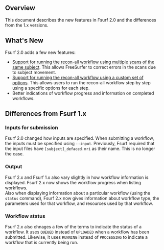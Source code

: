[title]: - "What's New in Fsurf 2.0"


## Overview
This document describes the new features in Fsurf 2.0 and 
the differences from the 1.x versions.

## What's New

Fsurf 2.0 adds a few new features:

* [Support for running the recon-all workflow using multiple scans of the same subject](https://support.opensciencegrid.org/support/solutions/articles/12000008490-an-example-of-processing-a-scan#combining-multiple-scans-of-a-subject-for-a-single-reconstruction).  This allows FreeSurfer to correct errors in the scans due to subject movement. 
* [Support for running the recon-all workflow using a custom set of options](https://support.opensciencegrid.org/support/solutions/articles/12000008490-an-example-of-processing-a-scan#running-recon-all-with-custom-options).  This allows users to run the recon-all workflow step by step using a specific options for each step.
* Better indications of workflow progress and information on completed  workflows.

## Differences from Fsurf 1.x
### Inputs for submission 

Fsurf 2.0 changed how inputs are specified.  When submitting a workflow, the inputs
must be specified using `--input`.  Previously, Fsurf required 
that the input files have `[subject]_defaced.mri` as their name.  This is no longer
the case. 

### Output 

Fsurf 2.x and Fsurf 1.x also vary slightly in how workflow information is 
displayed. Fsurf 2.x now shows the workflow progress when listing workflows.  
Also when displaying information about a particular workflow (using the `status` 
command), Fsurf 2.x now gives information about workflow type, the parameters
used for that workflow, and resources used by that workflow.

### Workflow status

Fsurf 2.x also chnages a few of the terms to indicate the status of a workflow.
It uses `QUEUED` instead of `UPLOADED` when a workflow has been submitted. 
Likewise, it uses `RUNNING` instead of `PROCESSING` to indicate a workflow that
is currently being run.
